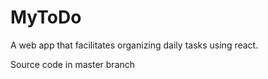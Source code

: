 # MyToDo
A web app that facilitates organizing daily tasks using react.

Source code in master branch
